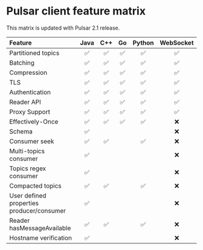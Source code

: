 

# Pulsar client feature matrix

This matrix is updated with Pulsar 2.1 release.

| Feature                                   | Java | C++ | Go | Python | WebSocket |
|:------------------------------------------|:----:|:---:|:--:|:------:|:---------:|
| Partitioned topics                        |  ✅   |  ✅  | ✅  |   ✅    |     ✅     |
| Batching                                  |  ✅   |  ✅  | ✅  |   ✅    |     ✅     |
| Compression                               |  ✅   |  ✅  | ✅  |   ✅    |     ✅     |
| TLS                                       |  ✅   |  ✅  | ✅  |   ✅    |     ✅     |
| Authentication                            |  ✅   |  ✅  | ✅  |   ✅    |     ✅     |
| Reader API                                |  ✅   |  ✅  | ✅  |   ✅    |     ✅     |
| Proxy Support                             |  ✅   |  ✅  | ✅  |   ✅    |     ✅     |
| Effectively-Once                          |  ✅   |  ✅  | ✅  |   ✅    |     ❌     |
| Schema                                    |  ✅   |     |    |        |     ❌     |
| Consumer seek                             |  ✅   |  ✅  |    |   ✅    |     ❌     |
| Multi-topics consumer                     |  ✅   |     |    |        |     ❌     |
| Topics regex consumer                     |  ✅   |     |    |        |     ❌     |
| Compacted topics                          |  ✅   |  ✅  |    |   ✅    |      ❌      |
| User defined properties producer/consumer |  ✅   |     |    |        |     ❌     |
| Reader hasMessageAvailable                |  ✅   |  ✅   |    |   ✅     |     ❌     |
| Hostname verification                     |  ✅   |     |    |        |     ❌     |
